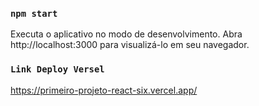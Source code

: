 ### `npm start`

Executa o aplicativo no modo de desenvolvimento.
Abra http://localhost:3000 para visualizá-lo em seu navegador.

### `Link Deploy Versel`

https://primeiro-projeto-react-six.vercel.app/
